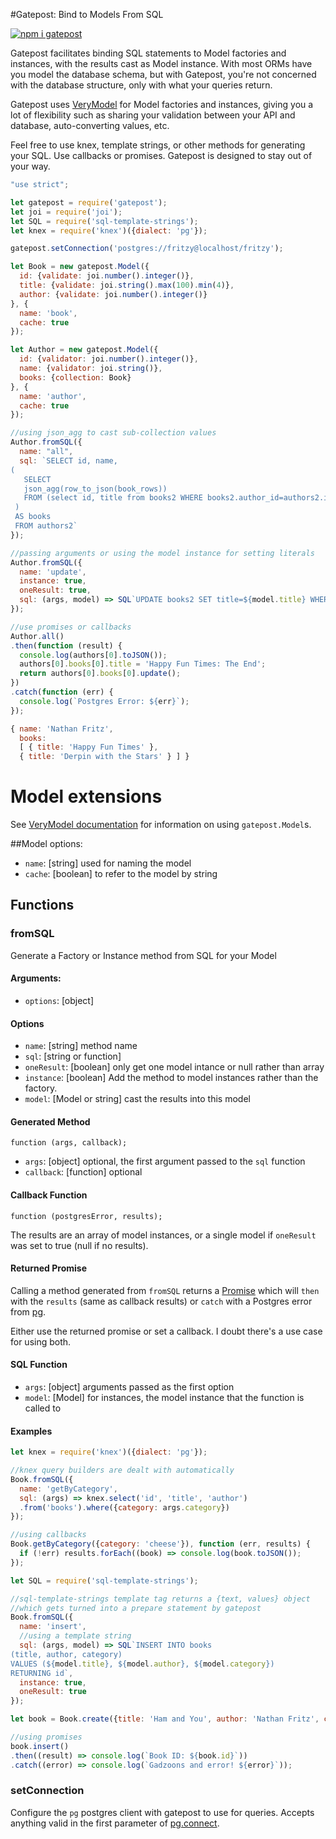 #Gatepost: Bind to Models From SQL

[![npm i gatepost](https://nodei.co/npm/gatepost.png)](https://www.npmjs.com/package/gatepost)

Gatepost facilitates binding SQL statements to Model factories and instances, with the results cast as Model instance.
With most ORMs have you model the database schema, but with Gatepost, you're not concerned with the database structure, only with what your queries return.

Gatepost uses [VeryModel](https://github.com/fritzy/verymodel) for Model factories and instances, giving you a lot of flexibility such as sharing your validation between your API and database, auto-converting values, etc.

Feel free to use knex, template strings, or other methods for generating your SQL. Use callbacks or promises. Gatepost is designed to stay out of your way.

```javascript
"use strict";

let gatepost = require('gatepost');
let joi = require('joi');
let SQL = require('sql-template-strings');
let knex = require('knex')({dialect: 'pg'});

gatepost.setConnection('postgres://fritzy@localhost/fritzy');

let Book = new gatepost.Model({
  id: {validate: joi.number().integer()},
  title: {validate: joi.string().max(100).min(4)},
  author: {validate: joi.number().integer()}
}, {
  name: 'book',
  cache: true
});

let Author = new gatepost.Model({
  id: {validator: joi.number().integer()},  
  name: {validator: joi.string()},
  books: {collection: Book}
}, {
  name: 'author',
  cache: true
});

//using json_agg to cast sub-collection values
Author.fromSQL({
  name: "all",
  sql: `SELECT id, name,
(
   SELECT
   json_agg(row_to_json(book_rows))
   FROM (select id, title from books2 WHERE books2.author_id=authors2.id) book_rows
 )
 AS books
 FROM authors2`
});

//passing arguments or using the model instance for setting literals
Author.fromSQL({
  name: 'update',
  instance: true,
  oneResult: true,
  sql: (args, model) => SQL`UPDATE books2 SET title=${model.title} WHERE id=${model.id}`
});

//use promises or callbacks
Author.all()
.then(function (result) {
  console.log(authors[0].toJSON());
  authors[0].books[0].title = 'Happy Fun Times: The End';
  return authors[0].books[0].update();
})
.catch(function (err) {
  console.log(`Postgres Error: ${err}`);
});
```

```javascript
{ name: 'Nathan Fritz',
  books:
  [ { title: 'Happy Fun Times' },
  { title: 'Derpin with the Stars' } ] }
```

# Model extensions

See [VeryModel documentation](https://github.com/fritzy/verymodel) for information on using `gatepost.Model`s.

##Model options:

 * `name`: [string] used for naming the model
 * `cache`: [boolean] to refer to the model by string

## Functions

### fromSQL

Generate a Factory or Instance method from SQL for your Model

#### Arguments:

 * `options`: [object]

#### Options

 * `name`: [string] method name
 * `sql`: [string or function]
 * `oneResult`: [boolean] only get one model intance or null rather than array
 * `instance`: [boolean] Add the method to model instances rather than the factory.
 * `model`: [Model or string] cast the results into this model


#### Generated Method

`function (args, callback);`

 * `args`: [object] optional, the first argument passed to the `sql` function
 * `callback`: [function] optional


#### Callback Function

`function (postgresError, results);`

The results are an array of model instances, or a single model if `oneResult` was set to true (null if no results).

#### Returned Promise

Calling a method generated from `fromSQL` returns a [Promise](https://developer.mozilla.org/en-US/docs/Web/JavaScript/Reference/Global_Objects/Promise) which will `then` with the `results` (same as callback results) or `catch` with a Postgres error from [pg](https://npmjs.org/package/pg).

Either use the returned promise or set a callback. I doubt there's a use case for using both.

#### SQL Function

 * `args`: [object] arguments passed as the first option
 * `model`: [Model] for instances, the model instance that the function is called to

#### Examples

```javascript
let knex = require('knex')({dialect: 'pg'});

//knex query builders are dealt with automatically
Book.fromSQL({
  name: 'getByCategory',
  sql: (args) => knex.select('id', 'title', 'author')
  .from('books').where({category: args.category})
});

//using callbacks
Book.getByCategory({category: 'cheese'}), function (err, results) {
  if (!err) results.forEach((book) => console.log(book.toJSON());
});
```

```javascript
let SQL = require('sql-template-strings');

//sql-template-strings template tag returns a {text, values} object
//which gets turned into a prepare statement by gatepost
Book.fromSQL({
  name: 'insert',
  //using a template string
  sql: (args, model) => SQL`INSERT INTO books
(title, author, category)
VALUES (${model.title}, ${model.author}, ${model.category})
RETURNING id`,
  instance: true,
  oneResult: true
});

let book = Book.create({title: 'Ham and You', author: 'Nathan Fritz', category: 'ham'});

//using promises
book.insert()
.then((result) => console.log(`Book ID: ${book.id}`))
.catch((error) => console.log(`Gadzoons and error! ${error}`));
```

### setConnection

Configure the `pg` postgres client with gatepost to use for queries. Accepts anything valid in the first parameter of [pg.connect](https://github.com/brianc/node-postgres/wiki/pg#parameters).
